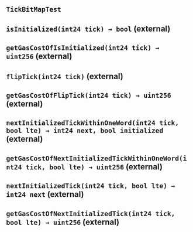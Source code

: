 ## `TickBitMapTest`

## `isInitialized(int24 tick) → bool` (external)

## `getGasCostOfIsInitialized(int24 tick) → uint256` (external)

## `flipTick(int24 tick)` (external)

## `getGasCostOfFlipTick(int24 tick) → uint256` (external)

## `nextInitializedTickWithinOneWord(int24 tick, bool lte) → int24 next, bool initialized` (external)

## `getGasCostOfNextInitializedTickWithinOneWord(int24 tick, bool lte) → uint256` (external)

## `nextInitializedTick(int24 tick, bool lte) → int24 next` (external)

## `getGasCostOfNextInitializedTick(int24 tick, bool lte) → uint256` (external)
